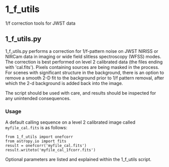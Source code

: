 # 1_f_utils
1/f correction tools for JWST data

## 1_f_utils.py
1_f_utils.py performs a correction for 1/f-pattern noise on JWST NIRISS or NIRCam data in imaging or wide field slitless spectroscopy (WFSS) modes. The correction is best performed on level 2 calibrated data (the files ending with 'cal.fits'). Pixels containing sources are being masked in the process. For scenes with significant structure in the background, there is an option to remove a smooth 2-D fit to the background prior to 1/f pattern removal, after which the 2-d background is added back into the image.

The script should be used with care, and results should be inspected for any unintended consequences.

### Usage

A default calling sequence on a level 2 calibrated image called `myfile_cal.fits` is as follows:
```
from 1_f_utils import onefcorr
from astropy.io import fits
result = onefcorr('myfile_cal.fits')
result.writeto('myfile_cal_1fcorr.fits')
```
Optional parameters are listed and explained within the 1_f_utils script.
